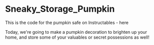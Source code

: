 # Sneaky_Storage_Pumpkin
This is the code for the pumpkin safe on Instructables - here

Today, we're going to make a pumpkin decoration to brighten up your home, and store some of your valuables or secret possessions as well! 
